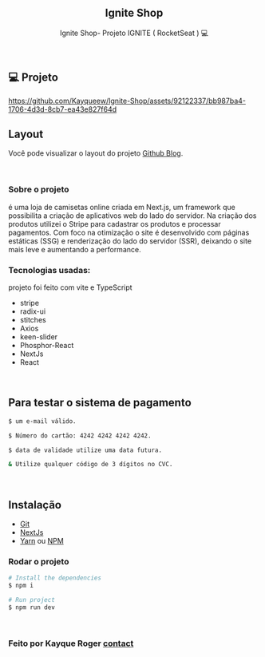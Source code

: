 <h2 align="center"> Ignite Shop </h2>

<p align="center">
  Ignite Shop- Projeto IGNITE ( RocketSeat ) 💻 
</p>

<br>

## 💻 Projeto

https://github.com/Kayqueew/Ignite-Shop/assets/92122337/bb987ba4-1706-4d3d-8cb7-ea43e827f64d

##  Layout

Você pode visualizar o layout do projeto [Github Blog](https://www.figma.com/file/7agKEDc3ACk20SI5CJu05i/Ignite-Shop-2.0-%E2%80%A2-Desafio-React-(Copy)?type=design&node-id=0-1&mode=design&t=vjeSWxRjJaCv3XUv-0).

</br>

### Sobre o projeto
é uma loja de camisetas online criada em Next.js, um framework que possibilita a criação de aplicativos web do lado do servidor. Na criação dos produtos utilizei o Stripe para cadastrar os produtos e processar pagamentos. Com foco na otimização o site é desenvolvido com páginas estáticas (SSG) e renderização do lado do servidor (SSR), deixando o site mais leve e aumentando a performance.
  </br>

### Tecnologias usadas:
projeto foi feito com vite e TypeScript

- stripe
- radix-ui
- stitches
- Axios
- keen-slider
- Phosphor-React
- NextJs
- React

</br>

## Para testar o sistema de pagamento
```bash
$ um e-mail válido.

$ Número do cartão: 4242 4242 4242 4242.

$ data de validade utilize uma data futura.

& Utilize qualquer código de 3 dígitos no CVC.
```
 
</br> 

## Instalação

* [Git](https://git-scm.com)
* [NextJs](https://nextjs.org/)
* [Yarn](https://yarnpkg.com/) ou [NPM](https://www.npmjs.com/)


### Rodar o projeto
```bash
# Install the dependencies
$ npm i

# Run project
$ npm run dev
```

</br> 

### Feito por Kayque Roger [contact](https://www.linkedin.com/in/kayque-roger/)

